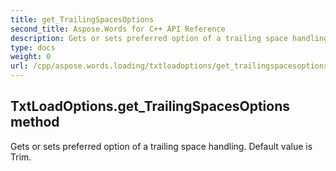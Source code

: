 ```yaml
---
title: get_TrailingSpacesOptions
second_title: Aspose.Words for C++ API Reference
description: Gets or sets preferred option of a trailing space handling. Default value is Trim. 
type: docs
weight: 0
url: /cpp/aspose.words.loading/txtloadoptions/get_trailingspacesoptions/
---
```

## TxtLoadOptions.get_TrailingSpacesOptions method


Gets or sets preferred option of a trailing space handling. Default value is Trim. 

